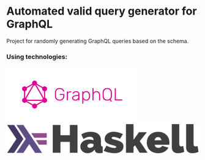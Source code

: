 # Automated valid query generator for GraphQL

Project for randomly generating GraphQL queries based on the schema.

### Using technologies:

![](./images/graphql.png)
![](./images/haskell.png)